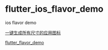 # flutter_ios_flavor_demo

ios flavor demo

[一键生成所有尺寸的应用图标](https://icon.wuruihong.com/)

[flutter_flavor_demo](https://github.com/angcyo/flutter_flavor_demo)
